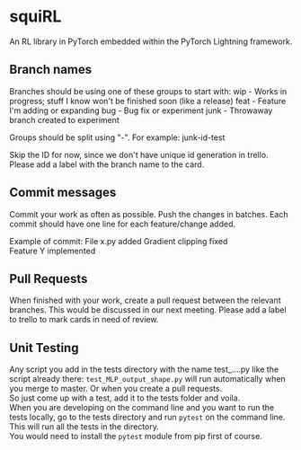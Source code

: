 # squiRL
An RL library in PyTorch embedded within the PyTorch Lightning framework.

## Branch names
Branches should be using one of these groups to start with:
wip - Works in progress; stuff I know won't be finished soon (like a release)
feat - Feature I'm adding or expanding
bug - Bug fix or experiment
junk - Throwaway branch created to experiment

Groups should be split using "-". For example: junk-id-test

Skip the ID for now, since we don't have unique id generation in trello. Please add a label with the branch name to the card.

## Commit messages
Commit your work as often as possible. Push the changes in batches.
Each commit should have one line for each feature/change added.

Example of commit:
File x.py added 
Gradient clipping fixed  
Feature Y implemented  

## Pull Requests
When finished with your work, create a pull request between the relevant branches. This would be discussed in our next meeting. Please add a label to trello to mark cards in need of review.

## Unit Testing
Any script you add in the tests directory with the name test_….py like the script already there: `test_MLP_output_shape.py` will run automatically when you merge to master. Or when you create a pull requests.  
So just come up with a test, add it to the tests folder and voila.  
When you are developing on the command line and you want to run the tests locally, go to the tests directory and run `pytest` on the command line. This will run all the tests in the directory.  
You would need to install the `pytest` module from pip first of course.

